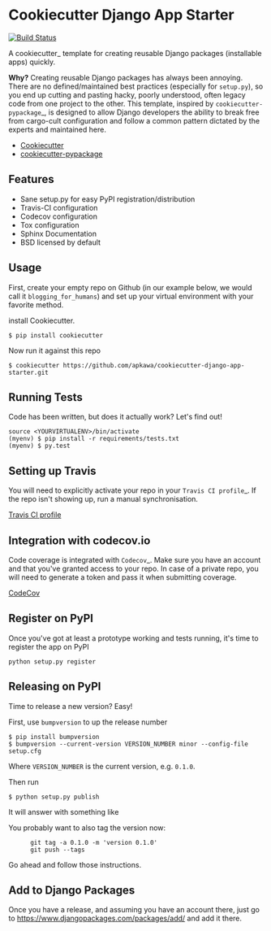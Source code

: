 # Cookiecutter Django App Starter

[![Build Status](https://travis-ci.org/Apkawa/cookiecutter-django-app-starter.svg?branch=master)](https://travis-ci.org/cookiecutter-django-app-starter)

A cookiecutter_ template for creating reusable Django packages (installable apps) quickly.

**Why?** Creating reusable Django packages has always been annoying. There are no defined/maintained
best practices (especially for ``setup.py``), so you end up cutting and pasting hacky, poorly understood,
often legacy code from one project to the other. This template, inspired by `cookiecutter-pypackage`_,
is designed to allow Django developers the ability to break free from cargo-cult configuration and follow
a common pattern dictated by the experts and maintained here.

* [Cookiecutter](https://github.com/audreyr/cookiecutter)
* [cookiecutter-pypackage](https://github.com/audreyr/cookiecutter-pypackage)

Features
--------

* Sane setup.py for easy PyPI registration/distribution
* Travis-CI configuration
* Codecov configuration
* Tox configuration
* Sphinx Documentation
* BSD licensed by default

Usage
-----

First, create your empty repo on Github (in our example below, we would call it ``blogging_for_humans``) and set up your virtual environment with your favorite method.

install Cookiecutter.

    $ pip install cookiecutter

Now run it against this repo

    $ cookiecutter https://github.com/apkawa/cookiecutter-django-app-starter.git

## Running Tests

Code has been written, but does it actually work? Let's find out!

    source <YOURVIRTUALENV>/bin/activate
    (myenv) $ pip install -r requirements/tests.txt
    (myenv) $ py.test

## Setting up Travis

You will need to explicitly activate your repo in your `Travis CI profile`_.
If the repo isn't showing up, run a manual synchronisation.

[Travis CI profile](https://travis-ci.org/profile/)

## Integration with codecov.io

Code coverage is integrated with `Codecov`_. Make sure you have an account
and that you've granted access to your repo. In case of a private repo, you
will need to generate a token and pass it when submitting coverage.

[CodeCov](https://codecov.io/)

## Register on PyPI

Once you've got at least a prototype working and tests running, it's time to register the app on PyPI

    python setup.py register


## Releasing on PyPI

Time to release a new version? Easy!

First, use `bumpversion` to up the release number

    $ pip install bumpversion
    $ bumpversion --current-version VERSION_NUMBER minor --config-file setup.cfg

Where `VERSION_NUMBER` is the current version, e.g. `0.1.0`.

Then run

    $ python setup.py publish

It will answer with something like

You probably want to also tag the version now:

          git tag -a 0.1.0 -m 'version 0.1.0'
          git push --tags

Go ahead and follow those instructions.

## Add to Django Packages

Once you have a release, and assuming you have an account there,
just go to https://www.djangopackages.com/packages/add/ and add it there.

